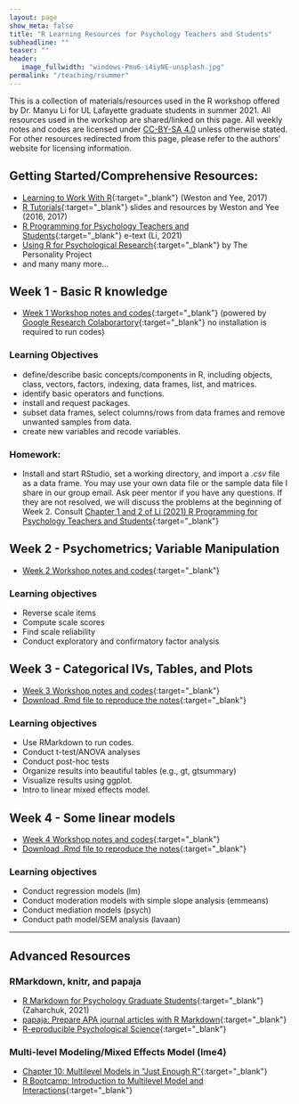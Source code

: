 ```yaml
---
layout: page
show_meta: false
title: "R Learning Resources for Psychology Teachers and Students"
subheadline: ""
teaser: ""
header:
   image_fullwidth: "windows-Pmu6-i4iyNE-unsplash.jpg"
permalink: "/teaching/rsummer"
---
```


This is a collection of materials/resources used in the R workshop offered by Dr. Manyu Li for UL Lafayette graduate students in summer 2021. All resources used in the workshop are shared/linked on this page. All weekly notes and codes are licensed under [CC-BY-SA 4.0](https://creativecommons.org/licenses/by-sa/4.0/) unless otherwise stated. For other resources redirected from this page, please refer to the authors' website for licensing information. 

## Getting Started/Comprehensive Resources:
* [Learning to Work With R](https://www.psychologicalscience.org/observer/learning-to-work-with-r){:target="_blank"} (Weston and Yee, 2017)
* [R Tutorials](https://debyeeneuro.com/r-tutorials/){:target="_blank"} slides and resources by Weston and Yee (2016, 2017)
* [R Programming for Psychology Teachers and Students](https://louis.oercommons.org/courseware/lesson/1310/overview){:target="_blank"} e-text (Li, 2021)
* [Using R for Psychological Research](http://personality-project.org/r/r.guide.html){:target="_blank"} by The Personality Project
* and many many more... 

## Week 1 - Basic R knowledge 
* [Week 1 Workshop notes and codes](https://colab.research.google.com/drive/1LYQIwPKewYRPKejuf3h7MryjLbQi7GKX?usp=sharing){:target="_blank"} (powered by [Google Research Colaborartory](https://colab.research.google.com/notebooks/intro.ipynb?utm_source=scs-index"){:target="_blank"} no installation is required to run codes) 

### Learning Objectives  
* define/describe basic concepts/components in R, including objects, class, vectors, factors, indexing, data frames, list, and matrices. 
* identify basic operators and functions.
* install and request packages. 
* subset data frames, select columns/rows from data frames and remove unwanted samples from data.
* create new variables and recode variables.

### Homework:
* Install and start RStudio, set a working directory, and import a *.csv* file as a data frame. You may use your own data file or the sample data file I share in our group email. Ask peer mentor if you have any questions. If they are not resolved, we will discuss the problems at the beginning of Week 2. Consult [Chapter 1 and 2 of Li (2021) R Programming for Psychology Teachers and Students](https://louis.oercommons.org/courseware/lesson/1310/overview){:target="_blank"} 

## Week 2 - Psychometrics; Variable Manipulation
* [Week 2 Workshop notes and codes](https://colab.research.google.com/drive/1Lv90b6-vp1fS2JtLILeCAruuvs2Y3SWV?usp=sharing){:target="_blank"}

### Learning objectives  
* Reverse scale items
* Compute scale scores
* Find scale reliability
* Conduct exploratory and confirmatory factor analysis

## Week 3 - Categorical IVs, Tables, and Plots
* [Week 3 Workshop notes and codes](https://rpubs.com/manyu26/789768){:target="_blank"}
* [Download .Rmd file to reproduce the notes](https://drive.google.com/file/d/1r1pOtrWAUK_V-uXpGjvhSyDcRyUcqQsN/view?usp=sharing){:target="_blank"}
### Learning objectives  
* Use RMarkdown to run codes.
* Conduct t-test/ANOVA analyses
* Conduct post-hoc tests
* Organize results into beautiful tables (e.g., gt, gtsummary)
* Visualize results using ggplot.
* Intro to linear mixed effects model.

## Week 4 - Some linear models 
* [Week 4 Workshop notes and codes](https://rpubs.com/manyu26/789158){:target="_blank"}
* [Download .Rmd file to reproduce the notes](https://drive.google.com/file/d/1ZVKUGobJbgMVodALq2soWdjdSqPiZHtY/view?usp=sharing){:target="_blank"}

### Learning objectives  
* Conduct regression models (lm)
* Conduct moderation models with simple slope analysis (emmeans)
* Conduct mediation models (psych)
* Conduct path model/SEM analysis (lavaan)

---
## Advanced Resources
### RMarkdown, knitr, and papaja
* [R Markdown for Psychology Graduate Students](https://www.hzaharchuk.com/rmarkdown-guide/){:target="_blank"} (Zaharchuk, 2021)
* [papaja: Prepare APA journal articles with R Markdown](http://frederikaust.com/papaja/){:target="_blank"}  
* [R-eproducible Psychological Science](https://psu-psychology.github.io/r-bootcamp-2019/talks/r-eproducible-science.html){:target="_blank"} 

### Multi-level Modeling/Mixed Effects Model (lme4) 
* [Chapter 10: Multilevel Models in "Just Enough R"](https://benwhalley.github.io/just-enough-r/multilevel-models.html){:target="_blank"}  
* [R Bootcamp: Introduction to Multilevel Model and Interactions](https://quantdev.ssri.psu.edu/tutorials/r-bootcamp-introduction-multilevel-model-and-interactions){:target="_blank"}  
